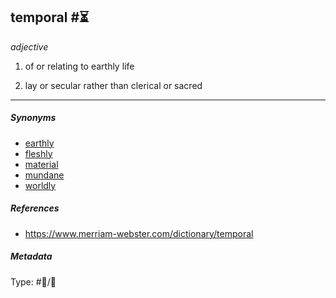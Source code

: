 ## temporal  #⏳

*adjective*

1. of or relating to earthly life

1. lay or secular rather than clerical or sacred

---

##### Synonyms

* [earthly](earthly.md)
* [fleshly](fleshly.md)
* [material](material.md)
* [mundane](mundane.md)
* [worldly](worldly.md)

##### References

* https://www.merriam-webster.com/dictionary/temporal

##### Metadata

Type: #💬/💬 
